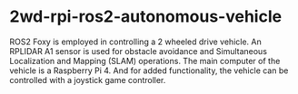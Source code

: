 # 2wd-rpi-ros2-autonomous-vehicle
ROS2 Foxy is employed in controlling a 2 wheeled drive vehicle. An RPLIDAR A1 sensor is used for obstacle avoidance and Simultaneous Localization and Mapping (SLAM) operations.  The main computer of the vehicle is a Raspberry Pi 4. And for added functionality, the vehicle can be controlled with a joystick game controller.

